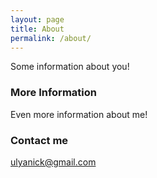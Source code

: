 ```yaml
---
layout: page
title: About
permalink: /about/
---
```


Some information about you!

### More Information

Even more information about me!

### Contact me

[ulyanick@gmail.com](mailto:ulyanick@gmail.com)
